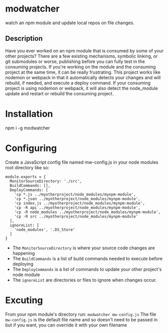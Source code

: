 # modwatcher
watch an npm module and update local repos on file changes.

## Description
Have you ever worked on an npm module that is consumed by some of your other projects? There are a few existing mechanisms, symbolic linking, or git submodules or worse, publishing before you can fully test in the consuming projects. If you're working on the module and the consuming project at the same time, it can be really frustrating. This project works like nodemon or webpack in that it automatically detects your changes and will rebuild, if needed, and execute a deploy command. If your consuming project is using nodemon or webpack, it will also detect the node_module update and restart or rebuild the consuming project.

# Installation
npm i -g modwatcher

# Configuring
Create a JavaScript config file named mw-config.js in your node modules root directory like so:
```
module.exports = {
  MonitorSourceDirectory: './src',
  BuildCommands: [],
  DeployCommands: [
    'cp *.js ../myotherproject/node_modules/mynpm-module',
    'cp *.json ../myotherproject/node_modules/mynpm-module',
    'cp index.js ../myotherproject/node_modules/mynpm-module',
    'cp -R api ../myotherproject/node_modules/mynpm-module',
    'cp -R node_modules ../myotherproject/node_modules/mynpm-module',
    'cp -R src ../myotherproject/node_modules/mynpm-module'
  ],
  ignoreList: [
    'node_modules', '.DS_Store'
  ] 
}

```
* The `MonitorSourceDirectory` is where your source code changes are happening
* The `BuildCommands` is a list of build commands needed to execute before deploying
* The `DeployCommands` is a list of commands to update your other project's node module
* The `ignoreList` are directories or files to ignore when changes occur.

# Excuting
From your npm module's directory run:
`modwatcher mw-config.js`
The file `mw-config.js` is the default file name and so doesn't need to be passed in but if you want, you can override it with your own filename


